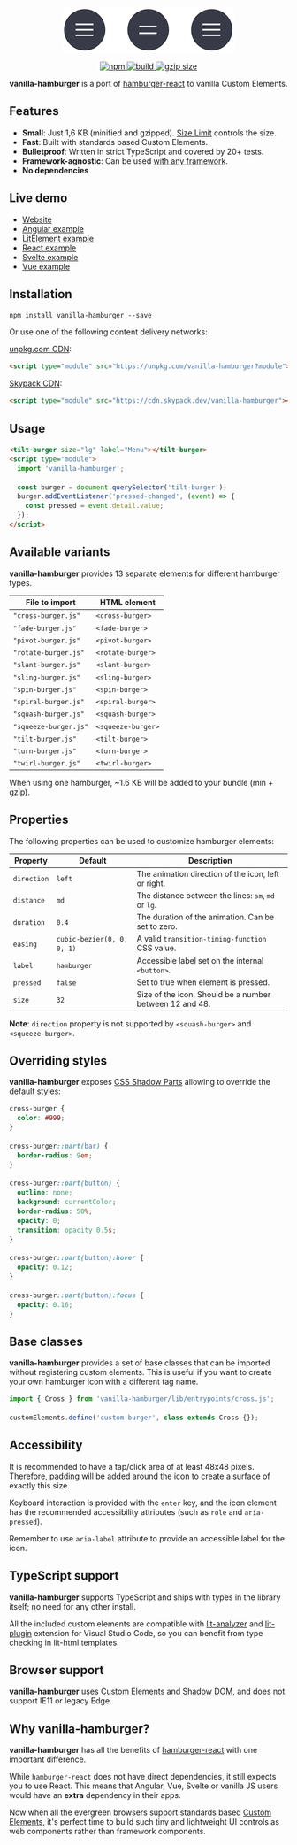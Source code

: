 <p align="center">
  <a href="https://web-padawan.github.io/vanilla-hamburger/">
    <img alt="Preview" src="preview.gif" height="80" width="310">
  </a>
</p>

<div align="center">
  <a href="https://npmjs.org/package/vanilla-hamburger">
    <img alt="npm" src="https://img.shields.io/npm/v/vanilla-hamburger.svg" />
  </a>
  <a href="https://travis-ci.org/web-padawan/vanilla-hamburger">
    <img alt="build" src="https://travis-ci.org/web-padawan/vanilla-hamburger.svg?branch=master" />
  </a>
  <a href="https://bundlephobia.com/result?p=vanilla-hamburger">
    <img alt="gzip size" src="https://badgen.net/bundlephobia/minzip/vanilla-hamburger" />
  </a>
</div>

<p align="center">
  <strong>vanilla-hamburger</strong> is a port of <a href="https://github.com/luukdv/hamburger-react">hamburger-react</a> to vanilla Custom Elements.
</p>

## Features

- **Small**: Just 1,6 KB (minified and gzipped). [Size Limit](https://github.com/ai/size-limit) controls the size.
- **Fast**: Built with standards based Custom Elements.
- **Bulletproof**: Written in strict TypeScript and covered by 20+ tests.
- **Framework-agnostic**: Can be used [with any framework](https://custom-elements-everywhere.com/).
- **No dependencies**

## Live demo

- [Website](https://web-padawan.github.io/vanilla-hamburger/)
- [Angular example](https://components.studio/edit/B6UIy18tBWekjsdlcIzg)
- [LitElement example](https://components.studio/edit/MwlJAn0K1B5neVtunpFI)
- [React example](https://components.studio/edit/1Cta6NtUgJSSgyOYXB2n)
- [Svelte example](https://components.studio/edit/uL3KYNle783i1ehAlXJa)
- [Vue example](https://components.studio/edit/rsRiCxbap2Gh0wl3JZJn)

## Installation

```
npm install vanilla-hamburger --save
```

Or use one of the following content delivery networks:

[unpkg.com CDN](https://unpkg.com/vanilla-hamburger?module):

```html
<script type="module" src="https://unpkg.com/vanilla-hamburger?module"></script>
```

[Skypack CDN](https://cdn.skypack.dev/vanilla-hamburger):

```html
<script type="module" src="https://cdn.skypack.dev/vanilla-hamburger"></script>
```

## Usage

```html
<tilt-burger size="lg" label="Menu"></tilt-burger>
<script type="module">
  import 'vanilla-hamburger';

  const burger = document.querySelector('tilt-burger');
  burger.addEventListener('pressed-changed', (event) => {
    const pressed = event.detail.value;
  });
</script>
```

## Available variants

**vanilla-hamburger** provides 13 separate elements for different hamburger types.

| File to import        | HTML element       |
| --------------------- | ------------------ |
| `"cross-burger.js"`   | `<cross-burger>`   |
| `"fade-burger.js"`    | `<fade-burger>`    |
| `"pivot-burger.js"`   | `<pivot-burger>`   |
| `"rotate-burger.js"`  | `<rotate-burger>`  |
| `"slant-burger.js"`   | `<slant-burger>`   |
| `"sling-burger.js"`   | `<sling-burger>`   |
| `"spin-burger.js"`    | `<spin-burger>`    |
| `"spiral-burger.js"`  | `<spiral-burger>`  |
| `"squash-burger.js"`  | `<squash-burger>`  |
| `"squeeze-burger.js"` | `<squeeze-burger>` |
| `"tilt-burger.js"`    | `<tilt-burger>`    |
| `"turn-burger.js"`    | `<turn-burger>`    |
| `"twirl-burger.js"`   | `<twirl-burger>`   |

When using one hamburger, ~1.6 KB will be added to your bundle (min + gzip).

## Properties

The following properties can be used to customize hamburger elements:

| Property    | Default                    | Description                                             |
| ----------- | -------------------------- | ------------------------------------------------------- |
| `direction` | `left`                     | The animation direction of the icon, left or right.     |
| `distance`  | `md`                       | The distance between the lines: `sm`, `md` or `lg`.     |
| `duration`  | `0.4`                      | The duration of the animation. Can be set to zero.      |
| `easing`    | `cubic-bezier(0, 0, 0, 1)` | A valid `transition-timing-function` CSS value.         |
| `label`     | `hamburger`                | Accessible label set on the internal `<button>`.        |
| `pressed`   | `false`                    | Set to true when element is pressed.                    |
| `size`      | `32`                       | Size of the icon. Should be a number between 12 and 48. |

**Note**: `direction` property is not supported by `<squash-burger>` and `<squeeze-burger>`.

## Overriding styles

**vanilla-hamburger** exposes [CSS Shadow Parts](https://developer.mozilla.org/en-US/docs/Web/CSS/::part)
allowing to override the default styles:

```css
cross-burger {
  color: #999;
}

cross-burger::part(bar) {
  border-radius: 9em;
}

cross-burger::part(button) {
  outline: none;
  background: currentColor;
  border-radius: 50%;
  opacity: 0;
  transition: opacity 0.5s;
}

cross-burger::part(button):hover {
  opacity: 0.12;
}

cross-burger::part(button):focus {
  opacity: 0.16;
}
```

## Base classes

**vanilla-hamburger** provides a set of base classes that can be imported without registering custom
elements. This is useful if you want to create your own hamburger icon with a different tag name.

```js
import { Cross } from 'vanilla-hamburger/lib/entrypoints/cross.js';

customElements.define('custom-burger', class extends Cross {});
```

## Accessibility

It is recommended to have a tap/click area of at least 48x48 pixels. Therefore, padding will be
added around the icon to create a surface of exactly this size.

Keyboard interaction is provided with the `enter` key, and the icon element has the recommended
accessibility attributes (such as `role` and `aria-pressed`).

Remember to use `aria-label` attribute to provide an accessible label for the icon.

## TypeScript support

**vanilla-hamburger** supports TypeScript and ships with types in the library itself; no need for any other install.

All the included custom elements are compatible with [lit-analyzer](https://www.npmjs.com/package/lit-analyzer) and
[lit-plugin](https://marketplace.visualstudio.com/items?itemName=runem.lit-plugin) extension for Visual
Studio Code, so you can benefit from type checking in lit-html templates.

## Browser support

**vanilla-hamburger** uses [Custom Elements](https://caniuse.com/#feat=custom-elementsv1) and [Shadow DOM](https://caniuse.com/#feat=shadowdomv1),
and does not support IE11 or legacy Edge.

## Why vanilla-hamburger?

**vanilla-hamburger** has all the benefits of [hamburger-react](https://github.com/luukdv/hamburger-react#yet-another-hamburger-library) with one important difference.

While `hamburger-react` does not have direct dependencies, it still expects you to use React. This
means that Angular, Vue, Svelte or vanilla JS users would have an **extra** dependency in their apps.

Now when all the evergreen browsers support standards based [Custom Elements](https://developer.mozilla.org/en-US/docs/Web/Web_Components/Using_custom_elements),
it's perfect time to build such tiny and lightweight UI controls as web components rather than framework components.
